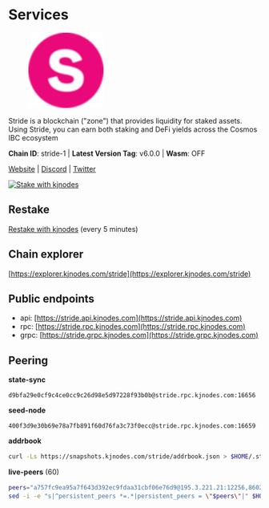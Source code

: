 # Services

<figure><img src="https://raw.githubusercontent.com/kj89/cosmos-images/main/logos/stride.png" width="150" alt=""><figcaption></figcaption></figure>

Stride is a blockchain ("zone") that provides liquidity for staked assets.  Using Stride, you can earn both staking and DeFi yields across the Cosmos IBC ecosystem

**Chain ID**: stride-1 | **Latest Version Tag**: v6.0.0 | **Wasm**: OFF

[Website](https://stride.zone) | [Discord](https://discord.gg/mzQZ8dAE7u) | [Twitter](https://twitter.com/stride_zone)

[![Stake with kjnodes](https://i.ibb.co/cr44Q8j/button-stake-with-kjnodes.png)](https://restake.app/stride/stridevaloper1j8gkhtllnp252l6g6zwzea30e7pvzqttr9768n)

## Restake

[Restake with kjnodes](https://restake.app/stride/stridevaloper1j8gkhtllnp252l6g6zwzea30e7pvzqttr9768n) (every 5 minutes)
## Chain explorer
[https://explorer.kjnodes.com/stride](https://explorer.kjnodes.com/stride)

## Public endpoints

* api: [https://stride.api.kjnodes.com](https://stride.api.kjnodes.com)
* rpc: [https://stride.rpc.kjnodes.com](https://stride.rpc.kjnodes.com)
* grpc: [https://stride.grpc.kjnodes.com](https://stride.grpc.kjnodes.com)

## Peering

**state-sync**

```text
d9bfa29e0cf9c4ce0cc9c26d98e5d97228f93b0b@stride.rpc.kjnodes.com:16656
```

**seed-node**

```text
400f3d9e30b69e78a7fb891f60d76fa3c73f0ecc@stride.rpc.kjnodes.com:16659
```

**addrbook**
```bash
curl -Ls https://snapshots.kjnodes.com/stride/addrbook.json > $HOME/.stride/config/addrbook.json
```

**live-peers** (60)
```bash
peers="a757fc9ea95a7f643d392ec9fdaa31cbf06e76d9@195.3.221.21:12256,8602d85bc570686ef255370177a92569e1ba4aa2@54.38.38.40:26639,1195e914930fe07ce8d126e38e5dd584d3ec577a@65.108.141.109:11656,6856de6f0c70a850db2b58deb43d568fced4a524@35.208.80.214:26656,05eec003db41d7ff47a317ef59f83e31bdca23c3@78.107.234.44:26656,d36ac7580cc8907a00b0add8c3b047caea6df4ed@107.155.67.202:26636,b42011f01bd3987a0eb38092cbcfb44a8e4dc7f1@185.248.24.16:16656,a3f95b0b15c31a68a7535f6068c4e14b95e90dcf@65.109.92.240:21016,6831d67983cf5ebcb44da01737ccd6ccbd15c08e@193.70.47.90:12256,0198f6d3ebe7bed4d176558a2ce8d341531f3e7b@74.80.183.130:26653,d77e7918b9f9e21ee60a8e03075ca3e5f7353912@162.55.4.253:26656,233e06cfa51d53e186afe032e848f5c9f5cd4a01@83.171.248.3:26656,87a7a8cc67967d0ede5d68a1477c44a40a8705f7@108.165.178.242:26653,e726816f42831689eab9378d5d577f1d06d25716@176.9.188.21:26656,ed857708c330334e1e62751470d6ecddf0397459@65.109.69.59:12256,e1b058e5cfa2b836ddaa496b10911da62dcf182e@138.201.8.248:26656,8d7d0f32d53467c4d5e8871faf4ec58ea970fed2@157.90.179.182:26456,44e797771bff124693e63a8ec331d42873cf2ae2@95.217.202.49:35656,1483ddbd1ba369c01d5496877314ed1b09bd9cc3@65.21.189.221:12256,fbebe11a12def69c115c25b4bf871bc5976dfe50@65.109.59.118:26656,018d66466cfd907d5cc166ba3d5df8958c96e80a@149.56.36.205:26656,950da031d9536b9fbd0e9f0c70d65740d11d0111@192.118.76.199:26626,748d1362c37b6267393b9fbf5fbe1191e75e2539@65.109.52.178:26656,a69704ad35dea3df36a169a823203bb1fec26f83@65.109.82.106:16656,f8e2f80a8c58e6f53cc4940f5f1eac55c9067480@35.213.184.121:26656,fb24bc1de8c563e822897fba89bf150c602f3123@198.244.178.213:26656,2254e6968e5c7ebc98ef5b79b388502fa44e10e1@5.161.134.44:26656,463b1dc6903455575079572fb23407be586f2a4b@185.16.39.37:26656,5383a21cf2d5e513aea2c3e430133f31aa2e5d00@138.201.32.103:26656,89757803f40da51678451735445ad40d5b15e059@169.155.168.67:26656,04b797b5a56fb939a97a3c7d9c3230d09b85e8d7@93.189.30.118:26656,5093547fdf0430143ac66b4ee55d80e6542a6c10@217.174.247.163:26656,1229b01e6d8bbaf083be3dd1858f2b04d6f68590@149.202.72.186:26639,ea6a7b2f366bc343f0670f1673fd86001dd08eb0@65.108.122.246:26636,9ee75491e354965d8bfd8434aa093f8613bc1dce@65.108.238.103:12256,cc35475fe1f7c345af0ea8a692f3b4b41c8f12a2@116.202.36.240:10156,0393c19b176d1cf8bc560c5a8fa990301deb1a7e@95.217.126.187:26656,d95477fd745d8a5e4b3d9052149d28a5dc447a88@35.206.158.54:26656,79604a4290d58530e85a15ce9d1f2e4b6e445172@167.235.108.189:27007,20f56a68a04eedc764b7e1b87b7032a50b9d4fe9@51.81.155.97:10456,cbbc8c1c9da23b71ccd2138fbf41bb710afe44b1@65.21.170.3:28656,615ebc348998f7f050763dd0a9201e8f61e8fc07@35.210.78.199:26656,d056dcd5ac8dddb23e2962a5ade6ee51f9bfd785@162.19.89.8:10456,354ae200461dddf4e4c12e585a8c06d3ca993662@34.29.248.130:26656,66807a69e4920359a7c064856edd1439a656e517@65.108.234.159:56656,18704d8ffb35d412adb3fb8eea62c894cf175e75@86.48.26.130:26656,ebc272824924ea1a27ea3183dd0b9ba713494f83@185.16.39.158:26886,0f516a16d28aa07808d1ea08575de64979042ac3@51.81.123.33:26656,e4f7ef2ff09fac911527a4148de3960871aa5f3a@95.214.53.105:46659,8ade90b45b991088c92e8583e8bc93589d6cd81e@84.244.95.247:26656,3505b1ece40f94cab8f80cfe31f5106c028ccd05@185.193.17.40:12256,cd680cc992983e5c8244b5529034a2e362e7a6d3@93.159.134.157:26656,f93ce5616f45d6c20d061302519a5c2420e3475d@135.125.5.31:54356,c4688bb34164eacacaa374bc7440b87986dd87ac@162.251.235.252:26656,e821acdaf0c7a3c60ea3cd4eb4a98a62dad06f58@43.201.12.41:26656,a7b4cf6f65138ba61518c2c45402da32dc8e28b7@88.99.164.158:21016,8fff37214fb0ef622f1c09dccb22d6321e004c3e@109.123.242.163:50056,d9bfa29e0cf9c4ce0cc9c26d98e5d97228f93b0b@65.109.88.38:16656,e3eec2c5caa8723b9ee873a2c2fb3124bd083c1d@65.108.200.49:26996,df3f533e6b9776c11f08da804edcb810cbdd2080@65.108.234.23:12256"
sed -i -e "s|^persistent_peers *=.*|persistent_peers = \"$peers\"|" $HOME/.stride/config/config.toml
```
